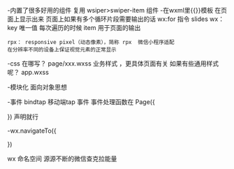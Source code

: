   -内置了很多好用的组件
      复用
      wsiper>swiper-item 组件
-在wxml里{{}}模板
    在页面上显示出来
    页面上如果有多个循环片段需要输出的话
    wx:for  指令 slides    wx：key  唯一值
    每次遍历的时候 item  用于页面的输出
    
    rpx： responsive pixel（动态像素），简称 rpx  微信小程序适配
    在分辨率不同的设备上保证视觉元素的正常显示

-css 在哪写？
     page/xxx.wxss 业务样式 ，更具体页面有关
     如果有些通用样式呢？  app.wxss


-模块化  面向对象思想

-事件 bindtap 移动端tap 事件
   事件处理函数在 Page({


   }) 声明就行

-wx.navigateTo({


})

wx 命名空间  源源不断的微信查克拉能量
